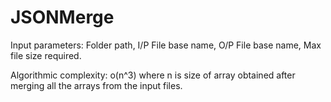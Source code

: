 # JSONMerge

Input parameters: Folder path, I/P File base name, O/P File base name, Max file size required.

Algorithmic complexity: o(n^3) where n is size of array obtained after merging all the arrays from the input files.